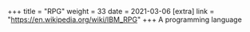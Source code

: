+++
title = "RPG"
weight = 33
date = 2021-03-06
[extra]
link = "https://en.wikipedia.org/wiki/IBM_RPG"
+++
A programming language

